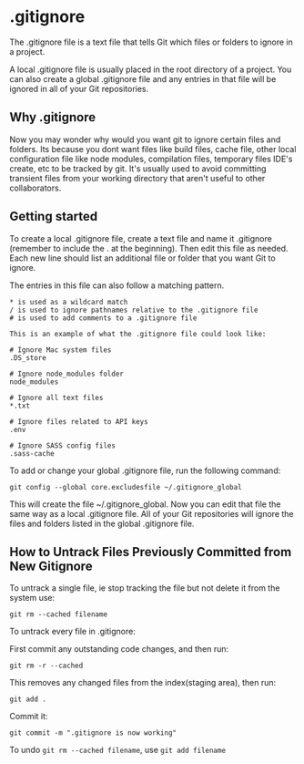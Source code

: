 # .gitignore

The .gitignore file is a text file that tells Git which files or folders to ignore in a project.

A local .gitignore file is usually placed in the root directory of a project. You can also create a global .gitignore file and any entries in that file will be ignored in all of your Git repositories.

## Why .gitignore
Now you may wonder why would you want git to ignore certain files and folders. Its because you dont want files like build files, cache file, other local configuration file like node modules, compilation files, temporary files IDE's create, etc to be tracked by git. It's usually used to avoid committing transient files from your working directory that aren't useful to other collaborators.

## Getting started
To create a local .gitignore file, create a text file and name it .gitignore (remember to include the . at the beginning). Then edit this file as needed. Each new line should list an additional file or folder that you want Git to ignore.

The entries in this file can also follow a matching pattern.

```
* is used as a wildcard match
/ is used to ignore pathnames relative to the .gitignore file
# is used to add comments to a .gitignore file

This is an example of what the .gitignore file could look like:

# Ignore Mac system files
.DS_store

# Ignore node_modules folder
node_modules

# Ignore all text files
*.txt

# Ignore files related to API keys
.env

# Ignore SASS config files
.sass-cache

```
To add or change your global .gitignore file, run the following command:

```
git config --global core.excludesfile ~/.gitignore_global

```
This will create the file ~/.gitignore_global. Now you can edit that file the same way as a local .gitignore file. All of your Git repositories will ignore the files and folders listed in the global .gitignore file.

## How to Untrack Files Previously Committed from New Gitignore

To untrack a single file, ie stop tracking the file but not delete it from the system use:

```
git rm --cached filename
```

To untrack every file in .gitignore:

First commit any outstanding code changes, and then run:

```
git rm -r --cached
```

This removes any changed files from the index(staging area), then run:

```
git add .
```
Commit it:

```
git commit -m ".gitignore is now working"
```

To undo ```git rm --cached filename```, use ```git add filename```